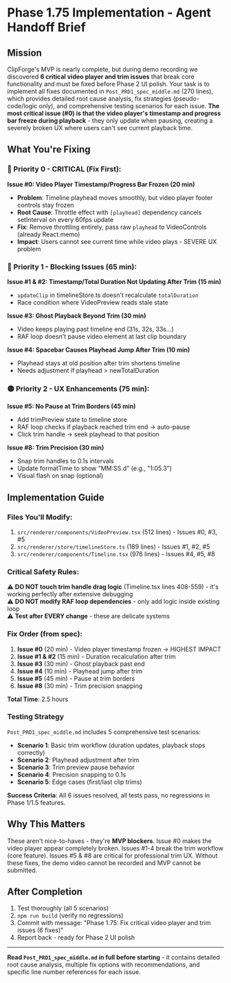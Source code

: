 # Phase 1.75 Implementation - Agent Handoff Brief

## Mission
ClipForge's MVP is nearly complete, but during demo recording we discovered **6 critical video player and trim issues** that break core functionality and must be fixed before Phase 2 UI polish. Your task is to implement all fixes documented in `Post_PRD1_spec_middle.md` (270 lines), which provides detailed root cause analysis, fix strategies (pseudo-code/logic only), and comprehensive testing scenarios for each issue. **The most critical issue (#0) is that the video player's timestamp and progress bar freeze during playback** - they only update when pausing, creating a severely broken UX where users can't see current playback time.

## What You're Fixing

### 🔴 Priority 0 - CRITICAL (Fix First):
**Issue #0: Video Player Timestamp/Progress Bar Frozen (20 min)**
- **Problem**: Timeline playhead moves smoothly, but video player footer controls stay frozen
- **Root Cause**: Throttle effect with `[playhead]` dependency cancels setInterval on every 60fps update
- **Fix**: Remove throttling entirely, pass raw `playhead` to VideoControls (already React.memo)
- **Impact**: Users cannot see current time while video plays - SEVERE UX problem

### 🔴 Priority 1 - Blocking Issues (65 min):
**Issue #1 & #2: Timestamp/Total Duration Not Updating After Trim (15 min)**
- `updateClip` in timelineStore.ts doesn't recalculate `totalDuration`
- Race condition where VideoPreview reads stale state

**Issue #3: Ghost Playback Beyond Trim (30 min)**
- Video keeps playing past timeline end (31s, 32s, 33s...)
- RAF loop doesn't pause video element at last clip boundary

**Issue #4: Spacebar Causes Playhead Jump After Trim (10 min)**
- Playhead stays at old position after trim shortens timeline
- Needs adjustment if playhead > newTotalDuration

### 🟡 Priority 2 - UX Enhancements (75 min):
**Issue #5: No Pause at Trim Borders (45 min)**
- Add trimPreview state to timeline store
- RAF loop checks if playback reached trim end → auto-pause
- Click trim handle → seek playhead to that position

**Issue #8: Trim Precision (30 min)**
- Snap trim handles to 0.1s intervals
- Update formatTime to show "MM:SS.d" (e.g., "1:05.3")
- Visual flash on snap (optional)

## Implementation Guide

### Files You'll Modify:
1. `src/renderer/components/VideoPreview.tsx` (512 lines) - Issues #0, #3, #5
2. `src/renderer/store/timelineStore.ts` (189 lines) - Issues #1, #2, #5
3. `src/renderer/components/Timeline.tsx` (976 lines) - Issues #4, #5, #8

### Critical Safety Rules:
⚠️ **DO NOT touch trim handle drag logic** (Timeline.tsx lines 408-559) - it's working perfectly after extensive debugging  
⚠️ **DO NOT modify RAF loop dependencies** - only add logic inside existing loop  
⚠️ **Test after EVERY change** - these are delicate systems

### Fix Order (from spec):
1. **Issue #0** (20 min) - Video player timestamp frozen → HIGHEST IMPACT
2. **Issue #1 & #2** (15 min) - Duration recalculation after trim
3. **Issue #3** (30 min) - Ghost playback past end
4. **Issue #4** (10 min) - Playhead jump after trim
5. **Issue #5** (45 min) - Pause at trim borders
6. **Issue #8** (30 min) - Trim precision snapping

**Total Time**: 2.5 hours

### Testing Strategy
`Post_PRD1_spec_middle.md` includes 5 comprehensive test scenarios:
- **Scenario 1**: Basic trim workflow (duration updates, playback stops correctly)
- **Scenario 2**: Playhead adjustment after trim
- **Scenario 3**: Trim preview pause behavior
- **Scenario 4**: Precision snapping to 0.1s
- **Scenario 5**: Edge cases (first/last clip trims)

**Success Criteria**: All 6 issues resolved, all tests pass, no regressions in Phase 1/1.5 features.

## Why This Matters
These aren't nice-to-haves - they're **MVP blockers**. Issue #0 makes the video player appear completely broken. Issues #1-4 break the trim workflow (core feature). Issues #5 & #8 are critical for professional trim UX. Without these fixes, the demo video cannot be recorded and MVP cannot be submitted.

## After Completion
1. Test thoroughly (all 5 scenarios)
2. `npm run build` (verify no regressions)
3. Commit with message: "Phase 1.75: Fix critical video player and trim issues (6 fixes)"
4. Report back - ready for Phase 2 UI polish

---

**Read `Post_PRD1_spec_middle.md` in full before starting** - it contains detailed root cause analysis, multiple fix options with recommendations, and specific line number references for each issue.

